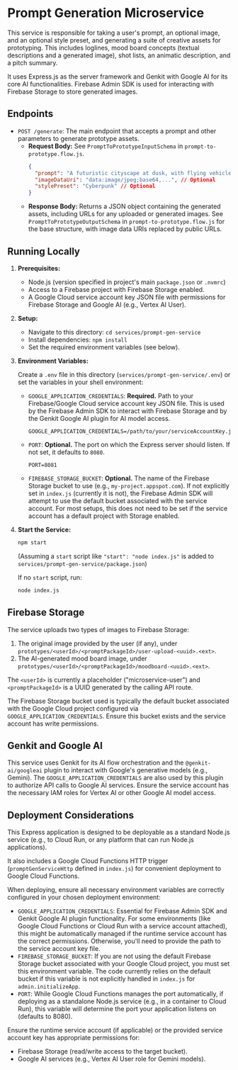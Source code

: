 # Prompt Generation Microservice

This service is responsible for taking a user's prompt, an optional image, and an optional style preset, and generating a suite of creative assets for prototyping. This includes loglines, mood board concepts (textual descriptions and a generated image), shot lists, an animatic description, and a pitch summary.

It uses Express.js as the server framework and Genkit with Google AI for its core AI functionalities. Firebase Admin SDK is used for interacting with Firebase Storage to store generated images.

## Endpoints

-   `POST /generate`: The main endpoint that accepts a prompt and other parameters to generate prototype assets.
    -   **Request Body:** See `PromptToPrototypeInputSchema` in `prompt-to-prototype.flow.js`.
        ```json
        {
          "prompt": "A futuristic cityscape at dusk, with flying vehicles and neon signs.",
          "imageDataUri": "data:image/jpeg;base64,...", // Optional
          "stylePreset": "Cyberpunk" // Optional
        }
        ```
    -   **Response Body:** Returns a JSON object containing the generated assets, including URLs for any uploaded or generated images. See `PromptToPrototypeOutputSchema` in `prompt-to-prototype.flow.js` for the base structure, with image data URIs replaced by public URLs.

## Running Locally

1.  **Prerequisites:**
    *   Node.js (version specified in project's main `package.json` or `.nvmrc`)
    *   Access to a Firebase project with Firebase Storage enabled.
    *   A Google Cloud service account key JSON file with permissions for Firebase Storage and Google AI (e.g., Vertex AI User).

2.  **Setup:**
    *   Navigate to this directory: `cd services/prompt-gen-service`
    *   Install dependencies: `npm install`
    *   Set the required environment variables (see below).

3.  **Environment Variables:**

    Create a `.env` file in this directory (`services/prompt-gen-service/.env`) or set the variables in your shell environment:

    *   `GOOGLE_APPLICATION_CREDENTIALS`: **Required.** Path to your Firebase/Google Cloud service account key JSON file. This is used by the Firebase Admin SDK to interact with Firebase Storage and by the Genkit Google AI plugin for AI model access.
        ```
        GOOGLE_APPLICATION_CREDENTIALS=/path/to/your/serviceAccountKey.json
        ```

    *   `PORT`: **Optional.** The port on which the Express server should listen. If not set, it defaults to `8080`.
        ```
        PORT=8081
        ```
    *   `FIREBASE_STORAGE_BUCKET`: **Optional.** The name of the Firebase Storage bucket to use (e.g., `my-project.appspot.com`). If not explicitly set in `index.js` (currently it is not), the Firebase Admin SDK will attempt to use the default bucket associated with the service account. For most setups, this does not need to be set if the service account has a default project with Storage enabled.

4.  **Start the Service:**
    ```bash
    npm start
    ```
    (Assuming a `start` script like `"start": "node index.js"` is added to `services/prompt-gen-service/package.json`)

    If no `start` script, run:
    ```bash
    node index.js
    ```

## Firebase Storage

The service uploads two types of images to Firebase Storage:
1.  The original image provided by the user (if any), under `prototypes/<userId>/<promptPackageId>/user-upload-<uuid>.<ext>`.
2.  The AI-generated mood board image, under `prototypes/<userId>/<promptPackageId>/moodboard-<uuid>.<ext>`.

The `<userId>` is currently a placeholder ("microservice-user") and `<promptPackageId>` is a UUID generated by the calling API route.

The Firebase Storage bucket used is typically the default bucket associated with the Google Cloud project configured via `GOOGLE_APPLICATION_CREDENTIALS`. Ensure this bucket exists and the service account has write permissions.

## Genkit and Google AI

This service uses Genkit for its AI flow orchestration and the `@genkit-ai/googleai` plugin to interact with Google's generative models (e.g., Gemini). The `GOOGLE_APPLICATION_CREDENTIALS` are also used by this plugin to authorize API calls to Google AI services. Ensure the service account has the necessary IAM roles for Vertex AI or other Google AI model access.

## Deployment Considerations

This Express application is designed to be deployable as a standard Node.js service (e.g., to Cloud Run, or any platform that can run Node.js applications).

It also includes a Google Cloud Functions HTTP trigger (`promptGenServiceHttp` defined in `index.js`) for convenient deployment to Google Cloud Functions.

When deploying, ensure all necessary environment variables are correctly configured in your chosen deployment environment:
-   `GOOGLE_APPLICATION_CREDENTIALS`: Essential for Firebase Admin SDK and Genkit Google AI plugin functionality. For some environments (like Google Cloud Functions or Cloud Run with a service account attached), this might be automatically managed if the runtime service account has the correct permissions. Otherwise, you'll need to provide the path to the service account key file.
-   `FIREBASE_STORAGE_BUCKET`: If you are not using the default Firebase Storage bucket associated with your Google Cloud project, you must set this environment variable. The code currently relies on the default bucket if this variable is not explicitly handled in `index.js` for `admin.initializeApp`.
-   `PORT`: While Google Cloud Functions manages the port automatically, if deploying as a standalone Node.js service (e.g., in a container to Cloud Run), this variable will determine the port your application listens on (defaults to 8080).

Ensure the runtime service account (if applicable) or the provided service account key has appropriate permissions for:
-   Firebase Storage (read/write access to the target bucket).
-   Google AI services (e.g., Vertex AI User role for Gemini models).
